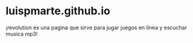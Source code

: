 # luispmarte.github.io
¡revolution es una pagina que sirve para jugar juegos en linea y escuchar musica mp3!
